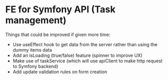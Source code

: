 # FE for Symfony API (Task management)

Things that could be improved if given more time:
 + Use useEffect hook to get data from the server rather than using the dummy items data
 + Add an isLoading (true/false) feature (spinner to improve UX)
 + Make use of taskService (which will use apiClient to make http request to Symfony backend)
 + Add update validation rules on form creation
